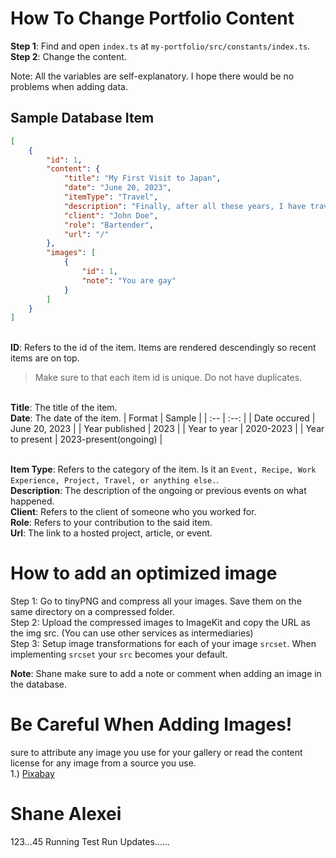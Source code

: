 # How To Change Portfolio Content
**Step 1**: Find and open ```index.ts``` at ```my-portfolio/src/constants/index.ts```.
<br>**Step 2**: Change the content.

Note: All the variables are self-explanatory. I hope there would be no problems when adding data. 

## Sample Database Item
```json
[
    {
        "id": 1,
        "content": {
            "title": "My First Visit to Japan",
            "date": "June 20, 2023",
            "itemType": "Travel",
            "description": "Finally, after all these years, I have traveled to Japan! More stuff...",
            "client": "John Doe",
            "role": "Bartender",
            "url": "/"
        },
        "images": [
            {
                "id": 1,
                "note": "You are gay"
            }
        ]
    }
]

```
<br>**ID**: Refers to the id of the item. Items are rendered descendingly so recent items are on top.
> Make sure to that each item id is unique. Do not have duplicates.

<br>**Title**: The title of the item.
<br>**Date**: The date of the item.
| Format | Sample |
| :-- | :--: |
| Date occured | June 20, 2023 |
| Year published | 2023 |
| Year to year | 2020-2023 |
| Year to present |  2023-present(ongoing) |

<br>**Item Type**: Refers to the category of the item. Is it an ```Event, Recipe, Work Experience, Project, Travel, or anything else.```.
<br>**Description**: The description of the ongoing or previous events on what happened.
<br>**Client**: Refers to the client of someone who you worked for.
<br>**Role**: Refers to your contribution to the said item.
<br>**Url**: The link to a hosted project, article, or event.

# How to add an optimized image
Step 1: Go to tinyPNG and compress all your images. Save them on the same directory on a compressed folder. 
<br>Step 2: Upload the compressed images to ImageKit and copy the URL as the img src. (You can use other services as intermediaries)
<br>Step 3: Setup image transformations for each of your image ```srcset```. When implementing ```srcset``` your ```src``` becomes your default. 

**Note**: Shane make sure to add a note or comment when adding an image in the database.

# Be Careful When Adding Images!
sure to attribute any image you use for your gallery or read the content license for any image from a source you use.
<br>1.) [Pixabay](https://pixabay.com/service/license-summary/)

# Shane Alexei

123...45 Running Test Run Updates......